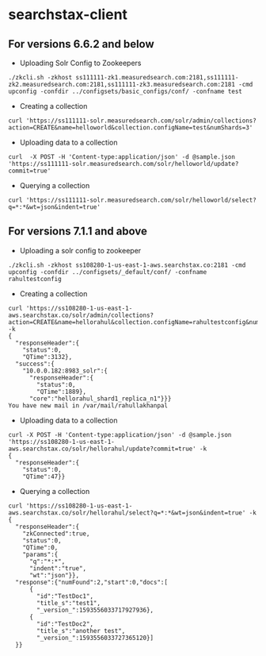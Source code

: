 # searchstax-client

## For versions 6.6.2 and below

* Uploading Solr Config to Zookeepers
```
./zkcli.sh -zkhost ss111111-zk1.measuredsearch.com:2181,ss111111-zk2.measuredsearch.com:2181,ss111111-zk3.measuredsearch.com:2181 -cmd upconfig -confdir ../configsets/basic_configs/conf/ -confname test
```

* Creating a collection
```
curl 'https://ss111111-solr.measuredsearch.com/solr/admin/collections?action=CREATE&name=helloworld&collection.configName=test&numShards=3'
```

* Uploading data to a collection
```
curl  -X POST -H 'Content-type:application/json' -d @sample.json 'https://ss111111-solr.measuredsearch.com/solr/helloworld/update?commit=true'
```

* Querying a collection
```
curl 'https://ss111111-solr.measuredsearch.com/solr/helloworld/select?q=*:*&wt=json&indent=true'
```    

## For versions 7.1.1 and above

* Uploading a solr config to zookeeper
```
./zkcli.sh -zkhost ss108280-1-us-east-1-aws.searchstax.co:2181 -cmd upconfig -confdir ../configsets/_default/conf/ -confname rahultestconfig 
```

* Creating a collection
```
curl 'https://ss108280-1-us-east-1-aws.searchstax.co/solr/admin/collections?action=CREATE&name=hellorahul&collection.configName=rahultestconfig&numShards=1&replicationFactor=1&maxShardsPerNode=1' -k
{
  "responseHeader":{
    "status":0,
    "QTime":3132},
  "success":{
    "10.0.0.182:8983_solr":{
      "responseHeader":{
        "status":0,
        "QTime":1889},
      "core":"hellorahul_shard1_replica_n1"}}}
You have new mail in /var/mail/rahullakhanpal
```

* Uploading data to a collection
```
curl -X POST -H 'Content-type:application/json' -d @sample.json 'https://ss108280-1-us-east-1-aws.searchstax.co/solr/hellorahul/update?commit=true' -k
{
  "responseHeader":{
    "status":0,
    "QTime":47}}
```

* Querying a collection
```
curl 'https://ss108280-1-us-east-1-aws.searchstax.co/solr/hellorahul/select?q=*:*&wt=json&indent=true' -k
{
  "responseHeader":{
    "zkConnected":true,
    "status":0,
    "QTime":0,
    "params":{
      "q":"*:*",
      "indent":"true",
      "wt":"json"}},
  "response":{"numFound":2,"start":0,"docs":[
      {
        "id":"TestDoc1",
        "title_s":"test1",
        "_version_":1593556033717927936},
      {
        "id":"TestDoc2",
        "title_s":"another test",
        "_version_":1593556033727365120}]
  }}
```